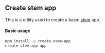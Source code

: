 ## Create stem app

This is a utility used to create a basic [stem](http://stemjs.org/) app.

#### Basic usage

```bash
npm install -g create-stem-app
create-stem-app app
```
